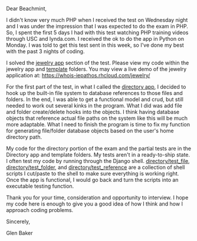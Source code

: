 Dear Beachmint,

I didn't know very much PHP when I received the test on Wednesday night and I was under the impression that I was expected to do the exam in PHP.  So, I spent the first 5 days I had with this test watching PHP training videos through USC and lynda.com.  I received the ok to do the app in Python on Monday.  I was told to get this test sent in this week, so I've done my best with the past 3 nights of coding.

I solved the [jewelry app](https://github.com/iepathos/beachmint/tree/master/jewelry) section of the test.  Please view my code within the jewelry app and [template](https://github.com/iepathos/beachmint/tree/master/templates/jewelry) folders.  You may view a live demo of the jewelry application at:
https://whois-iepathos.rhcloud.com/jewelry/

For the first part of the test, in what I called the [directory app](https://github.com/iepathos/beachmint/tree/master/directory), I decided to hook up the built-in file system to database references to those files and folders.  In the end, I was able to get a functional model and crud, but still needed to work out several kinks in the program.  What I did was add file and folder create/delete hooks into the objects.  I think having database objects that reference actual file paths on the system like this will be much more adaptable.  What I need to finish the program is time to fix my function for generating file/folder database objects based on the user's home directory path.  

My code for the directory portion of the exam and the partial tests are in the Directory app and template folders.  My tests aren't in a ready-to-ship state.  I often test my code by running through the Django shell.  [directory/test_file](https://github.com/iepathos/beachmint/blob/master/directory/test_file.py), [directory/test_folder](https://github.com/iepathos/beachmint/blob/master/directory/test_folder.py), and [directory/test_reference](https://github.com/iepathos/beachmint/blob/master/directory/test_references.py) are a collection of shell scripts I cut/paste to the shell to make sure everything is working right.  Once the app is functional, I would go back and turn the scripts into an executable testing function.

Thank you for your time, consideration and opportunity to interview.  I hope my code here is enough to give you a good idea of how I think and how I approach coding problems.

Sincerely,

Glen Baker
